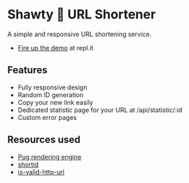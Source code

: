 # Shawty 🐫 URL Shortener

A simple and responsive URL shortening service.

- [Fire up the demo](https://shawty.davidbinneun.repl.co/) at repl.it

## Features
- Fully responsive design
- Random ID generation
- Copy your new link easily
- Dedicated statistic page for your URL at /api/statistic/:id
- Custom error pages

## Resources used
- [Pug rendering engine](https://pugjs.org/api/getting-started.html)
- [shortid](https://www.npmjs.com/package/shortid)
- [is-valid-http-url](https://www.npmjs.com/package/is-valid-http-url)
